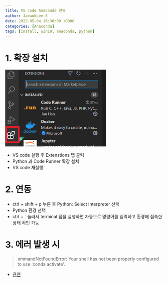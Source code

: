 ```yaml
---
title: VS code Anaconda 연동
author: JaewukLee-S
date: 2022-05-04 16:30:00 +0900
categories: [Anaconda]
tags: [install, win10, anaconda, python]
---
```


# 1. 확장 설치

![vscode extensions](/assets/img/post/tech/2022/05/vscode-anaconda/vscode-extensions.png)
- VS code 실행 후 Extenstions 탭 클릭
- Python 과 Code Runner 확장 설치
- VS code 재실행

# 2. 연동

- ctrl + shift + p 누른 후 Python: Select Interpreter 선택
- Python 환경 선택
- ctrl + ` 눌러서 terminal 탭을 실행하면 자동으로 명령어를 입력하고 환경에 접속한 상태 확인 가능

# 3. 에러 발생 시

> ommandNotFoundError: Your shell has not been properly configured to use 'conda activate'.
- [관련](https://kaiercorp.github.io/posts/conda-activate/)